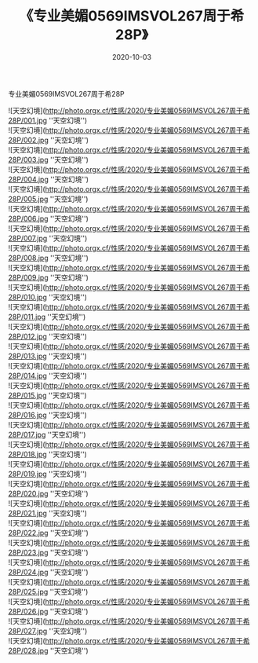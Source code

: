 ﻿---
layout: post
title:  《专业美媚0569IMSVOL267周于希28P》
date:   2020-10-03
img: http://photo.orgx.cf/性感/2020/专业美媚0569IMSVOL267周于希28P/000.jpg
categories: [美女, 性感, 泳衣]
---

专业美媚0569IMSVOL267周于希28P



![天空幻境](http://photo.orgx.cf/性感/2020/专业美媚0569IMSVOL267周于希28P/001.jpg ''天空幻境'') <br>
![天空幻境](http://photo.orgx.cf/性感/2020/专业美媚0569IMSVOL267周于希28P/002.jpg ''天空幻境'') <br>
![天空幻境](http://photo.orgx.cf/性感/2020/专业美媚0569IMSVOL267周于希28P/003.jpg ''天空幻境'') <br>
![天空幻境](http://photo.orgx.cf/性感/2020/专业美媚0569IMSVOL267周于希28P/004.jpg ''天空幻境'') <br>
![天空幻境](http://photo.orgx.cf/性感/2020/专业美媚0569IMSVOL267周于希28P/005.jpg ''天空幻境'') <br>
![天空幻境](http://photo.orgx.cf/性感/2020/专业美媚0569IMSVOL267周于希28P/006.jpg ''天空幻境'') <br>
![天空幻境](http://photo.orgx.cf/性感/2020/专业美媚0569IMSVOL267周于希28P/007.jpg ''天空幻境'') <br>
![天空幻境](http://photo.orgx.cf/性感/2020/专业美媚0569IMSVOL267周于希28P/008.jpg ''天空幻境'') <br>
![天空幻境](http://photo.orgx.cf/性感/2020/专业美媚0569IMSVOL267周于希28P/009.jpg ''天空幻境'') <br>
![天空幻境](http://photo.orgx.cf/性感/2020/专业美媚0569IMSVOL267周于希28P/010.jpg ''天空幻境'') <br>
![天空幻境](http://photo.orgx.cf/性感/2020/专业美媚0569IMSVOL267周于希28P/011.jpg ''天空幻境'') <br>
![天空幻境](http://photo.orgx.cf/性感/2020/专业美媚0569IMSVOL267周于希28P/012.jpg ''天空幻境'') <br>
![天空幻境](http://photo.orgx.cf/性感/2020/专业美媚0569IMSVOL267周于希28P/013.jpg ''天空幻境'') <br>
![天空幻境](http://photo.orgx.cf/性感/2020/专业美媚0569IMSVOL267周于希28P/014.jpg ''天空幻境'') <br>
![天空幻境](http://photo.orgx.cf/性感/2020/专业美媚0569IMSVOL267周于希28P/015.jpg ''天空幻境'') <br>
![天空幻境](http://photo.orgx.cf/性感/2020/专业美媚0569IMSVOL267周于希28P/016.jpg ''天空幻境'') <br>
![天空幻境](http://photo.orgx.cf/性感/2020/专业美媚0569IMSVOL267周于希28P/017.jpg ''天空幻境'') <br>
![天空幻境](http://photo.orgx.cf/性感/2020/专业美媚0569IMSVOL267周于希28P/018.jpg ''天空幻境'') <br>
![天空幻境](http://photo.orgx.cf/性感/2020/专业美媚0569IMSVOL267周于希28P/019.jpg ''天空幻境'') <br>
![天空幻境](http://photo.orgx.cf/性感/2020/专业美媚0569IMSVOL267周于希28P/020.jpg ''天空幻境'') <br>
![天空幻境](http://photo.orgx.cf/性感/2020/专业美媚0569IMSVOL267周于希28P/021.jpg ''天空幻境'') <br>
![天空幻境](http://photo.orgx.cf/性感/2020/专业美媚0569IMSVOL267周于希28P/022.jpg ''天空幻境'') <br>
![天空幻境](http://photo.orgx.cf/性感/2020/专业美媚0569IMSVOL267周于希28P/023.jpg ''天空幻境'') <br>
![天空幻境](http://photo.orgx.cf/性感/2020/专业美媚0569IMSVOL267周于希28P/024.jpg ''天空幻境'') <br>
![天空幻境](http://photo.orgx.cf/性感/2020/专业美媚0569IMSVOL267周于希28P/025.jpg ''天空幻境'') <br>
![天空幻境](http://photo.orgx.cf/性感/2020/专业美媚0569IMSVOL267周于希28P/026.jpg ''天空幻境'') <br>
![天空幻境](http://photo.orgx.cf/性感/2020/专业美媚0569IMSVOL267周于希28P/027.jpg ''天空幻境'') <br>
![天空幻境](http://photo.orgx.cf/性感/2020/专业美媚0569IMSVOL267周于希28P/028.jpg ''天空幻境'') <br>
